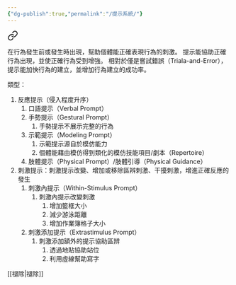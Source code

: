 ```yaml
---
{"dg-publish":true,"permalink":"/提示系統/"}
---
```



<div class="transclusion internal-embed is-loaded"><a class="markdown-embed-link" href="//" aria-label="Open link"><svg xmlns="http://www.w3.org/2000/svg" width="24" height="24" viewBox="0 0 24 24" fill="none" stroke="currentColor" stroke-width="2" stroke-linecap="round" stroke-linejoin="round" class="svg-icon lucide-link"><path d="M10 13a5 5 0 0 0 7.54.54l3-3a5 5 0 0 0-7.07-7.07l-1.72 1.71"></path><path d="M14 11a5 5 0 0 0-7.54-.54l-3 3a5 5 0 0 0 7.07 7.07l1.71-1.71"></path></svg></a><div class="markdown-embed">




在行為發生前或發生時出現，幫助個體能正確表現行為的刺激。
提示能協助正確行為出現，並使正確行為受到增強。
相對於僅是嘗試錯誤（Triala-and-Error），提示能加快行為的建立，並增加行為建立的成功率。

類型：
1. 反應提示（侵入程度升序）
	1. 口語提示（Verbal Prompt）
	2. 手勢提示（Gestural Prompt）
		1. 手勢提示不展示完整的行為
	3. 示範提示（Modeling Prompt）
		1. 示範提示源自於模仿能力
		2. 個體能藉由模仿得到類化的模仿技能項目/劇本（Repertoire）
	4. 肢體提示（Physical Prompt）/肢體引導（Physical Guidance）
2. 刺激提示：刺激提示改變、增加或移除區辨刺激、干擾刺激，增進正確反應的發生
	1. 刺激內提示（Within-Stimulus Prompt）
		1. 刺激內提示改變刺激
			1. 增加籃框大小
			2. 減少游泳距離
			3. 增加作業簿格子大小
	2. 刺激添加提示（Extrastimulus Prompt）
		1. 刺激添加額外的提示協助區辨
			1. 透過地貼協助站位
			2. 利用虛線幫助寫字

[[褪除\|褪除]]

</div></div>

